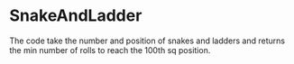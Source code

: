 # SnakeAndLadder
The code take the number and position of snakes and ladders and returns the min number of rolls to reach the 100th sq position.
 
